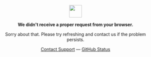 <p align="center">
	<img width="40" src="https://github.githubassets.com/images/spinners/octocat-spinner-64.gif">
<p align="center"><strong>We didn't receive a proper request from your browser.</strong></p>
<p align="center">Sorry about that. Please try refreshing and contact us if the problem persists.</p>
<p align="center">
	<a href="mailto:ahuang@gmail.com">Contact Support</a> —
	<a href="https://huangalan.com/">GitHub Status</a> 
</p>
</p>
